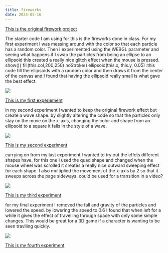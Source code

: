 ```yaml
---
title: fireworks
date: 2024-05-16
---
```

[This is the original firework project](/Coding-Blog/codeExperiments/fireworks/index.html)

<p>The starter code I am using for this is the fireworks done in class. For my first experiment I was messing around with the color so that each particle has a random color. Then I experimented using the WEBGL parameter and seeing what happens if I swap the particles from being an ellipse to an ellipsoid this created a really nice glitch effect when the mouse is pressed.  show(){
fill(this.col,200,250)
noStroke()
ellipsoid(this.x, this.y, 0.05) :this code fill the ellipsoids with a random color and then draws it from the center of the canvas and I found that having the ellipsoid really small is what gave the best effect.</p>
<img src="firework glitch ss.png">

[This is my first experiement](/Coding-Blog/codeExperiments/fireworks-expo2/index.html)
<p> in my second experiment I wanted to keep the original firework effect but create a wave shape. by slightly altering the code so that the particles only stay on the move on the x-axis, changing the color and shape from an ellipsoid to a square it falls in the style of a wave.</p>
<img src="firework ss 1.png">

[This is my second experiment](/Coding-Blog/codeExperiments/fireworks-expo3/index.html)

<p>carrying on from my last experiment I wanted to try out the effcts different shapes have. for this one I used the quad shape and changed when the mouse wheel was scrolled it creates a really nice outward sweeping effect for each shape. I also multiplied the movement of the x-axis by 2 so that it sweeps across the page sideways. could be used for a transition in a video?</p>
<img src="firework ss 2.png">

[This is my third experiment](/Coding-Blog/codeExperiments/fireworks-expo4/index.html)

<p>for my final experiment I removed the fall and gravity of the particles and lowered the speed. by lowering the speed to 0.6 I found that when left for a while it gives the effect of travelling through space with only some simple changes. This would be great for a 3D game if a character is wanting to be seen travlling quickly.</p>
<img src= "firework ss final.png">

[This is my fourth experiment](/Coding-Blog/codeExperiments/fireworks-expofinal/index.html)
